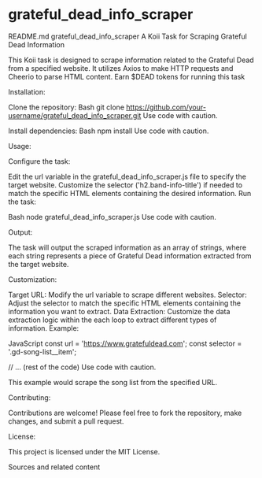 # grateful_dead_info_scraper
README.md
grateful_dead_info_scraper
A Koii Task for Scraping Grateful Dead Information

This Koii task is designed to scrape information related to the Grateful Dead from a specified website. It utilizes Axios to make HTTP requests and Cheerio to parse HTML content. Earn $DEAD tokens for running this task

Installation:

Clone the repository:
Bash
git clone https://github.com/your-username/grateful_dead_info_scraper.git
Use code with caution.

Install dependencies:
Bash
npm install
Use code with caution.

Usage:

Configure the task:

Edit the url variable in the grateful_dead_info_scraper.js file to specify the target website.
Customize the selector ('h2.band-info-title') if needed to match the specific HTML elements containing the desired information.
Run the task:

Bash
node grateful_dead_info_scraper.js
Use code with caution.

Output:

The task will output the scraped information as an array of strings, where each string represents a piece of Grateful Dead information extracted from the target website.

Customization:

Target URL: Modify the url variable to scrape different websites.
Selector: Adjust the selector to match the specific HTML elements containing the information you want to extract.
Data Extraction: Customize the data extraction logic within the each loop to extract different types of information.
Example:

JavaScript
const url = 'https://www.gratefuldead.com';
const selector = '.gd-song-list__item';

// ... (rest of the code)
Use code with caution.

This example would scrape the song list from the specified URL.

Contributing:

Contributions are welcome! Please feel free to fork the repository, make changes, and submit a pull request.

License:

This project is licensed under the MIT License.   


Sources and related content
